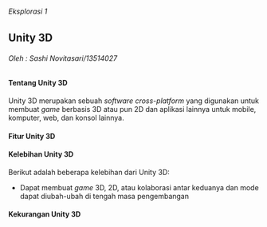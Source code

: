 ###### Eksplorasi 1
## Unity 3D
###### Oleh : Sashi Novitasari/13514027
#### Tentang Unity 3D
Unity 3D merupakan sebuah *software cross-platform* yang digunakan untuk 
membuat *game* berbasis 3D atau pun 2D dan aplikasi lainnya untuk mobile, komputer, web, dan konsol lainnya.

#### Fitur Unity 3D
#### Kelebihan Unity 3D
Berikut adalah beberapa kelebihan dari Unity 3D:
* Dapat membuat *game* 3D, 2D, atau kolaborasi antar keduanya dan mode dapat diubah-ubah di tengah masa pengembangan

#### Kekurangan Unity 3D
